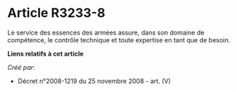 # Article R3233-8

Le service des essences des armées assure, dans son domaine de compétence, le contrôle technique et toute expertise en tant
que de besoin.

**Liens relatifs à cet article**

_Créé par_:

  - Décret n°2008-1219 du 25 novembre 2008 - art. (V)
